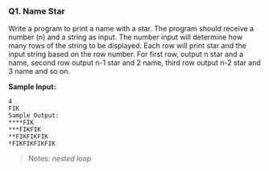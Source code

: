 ### Q1. Name Star

Write a program to print a name with a star. The program should receive a number (n) and a string as input. The number input will determine how many rows of the string to be displayed. Each row will print star and the input string based on the row number. For first row, output n star and a name, second row output n-1 star and 2 name, third row output n-2 star and 3 name and so on.

**Sample Input:**

```
4
FIK
Sample Output:
****FIK
***FIKFIK
**FIKFIKFIK
*FIKFIKFIKFIK
```

> Notes: _nested loop_
